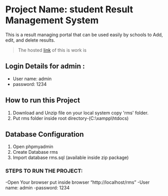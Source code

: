 # Project Name: student Result Management System
This is a result managing portal that can be used easily by schools to Add, edit, and delete results.
>The hosted [link](http://result-board.infinityfreeapp.com/rms/index.php) of this is work is

## Login Details for admin :
- User name: admin
- password: 1234

## How to run this Project

1. Download and Unzip file on your local system copy 'rms' folder.
2. Put rms folder inside root directory-(C:\xampp\htdocs)

## Database Configuration

1. Open phpmyadmin
2. Create Database rms
3. Import database rms.sql (available inside zip package)


### STEPS TO RUN THE PROJECT:
-Open Your browser put inside browser “http://localhost/rms”
-User name: admin
-password: 1234
